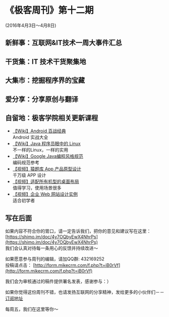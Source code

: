 # 《极客周刊》第十二期

(2016年4月3日～4月8日)

## 新鲜事：互联网&IT技术一周大事件汇总

## 干货集：IT 技术干货聚集地

## 大集市：挖掘程序界的宝藏

## 爱分享：分享原创与翻译

## 自留地：极客学院相关更新课程

- [【Wiki】Android 百战经典](http://wiki.jikexueyuan.com/project/android-war/)
<br>Android 实战大全
- [【Wiki】Java 程序员眼中的 Linux](http://wiki.jikexueyuan.com/project/linux-in-eye-of-java/)
<br>不一样的Linux，一样的实用
- [【Wiki】Google Java编程风格规范](http://wiki.jikexueyuan.com/project/google-java-styleguide-zh/)
<br>编码规范参考
- [【视频】猿题库 App 产品原型设计](http://www.jikexueyuan.com/course/2614.html)
<br>千万级 APP 设计
- [【视频】适配所有机型的桌面布局](http://www.jikexueyuan.com/course/2602.html)
<br>值得学习，使用场景很多
- [【视频】企业 Web 网站设计实例](http://www.jikexueyuan.com/course/2610.html)
<br>适合初学者

## 写在后面

如果内容不符合你的胃口，请一定告诉我们，把你的意见和建议写在这里： [https://shimo.im/doc/4y7OQbyEwX4NhrPs](https://shimo.im/doc/4y7OQbyEwX4NhrPs)   
我们会认真对待每一条用心的反馈并持续改进～

如果愿意参与周刊的编辑，请加QQ群: 432169252   
投稿请点击： [http://form.mikecrm.com/f.php?t=iB0rVf](http://form.mikecrm.com/f.php?t=iB0rVf)   

我们会为审核通过的稿件提供署名发表，感谢参与：）   

如果你觉得这份周刊不错，也请发扬互联网的分享精神，发给更多的小伙伴们－－[订阅地址](https://tinyletter.com/jkxyweekly)

每周五，我们在这里等你～
